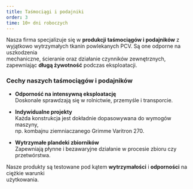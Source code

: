 ```yaml
---
title: Taśmociągi i podajniki
order: 3
time: 10+ dni roboczych
---
```


Nasza firma specjalizuje się w **produkcji taśmociągów i podajników** z  
wyjątkowo wytrzymałych tkanin powlekanych PCV. Są one odporne na uszkodzenia  
mechaniczne, ścieranie oraz działanie czynników zewnętrznych,  
zapewniając **długą żywotność** podczas eksploatacji.

### Cechy naszych taśmociągów i podajników

- **Odporność na intensywną eksploatację**  
  Doskonale sprawdzają się w rolnictwie, przemyśle i transporcie.

- **Indywidualne projekty**  
  Każda konstrukcja jest dokładnie dopasowywana do wymogów maszyny,  
  np. kombajnu ziemniaczanego Grimme Varitron 270.

- **Wytrzymałe plandeki zbiorników**  
  Zapewniają płynne i bezawaryjne działanie w procesie zbioru czy przetwórstwa.

Nasze produkty są testowane pod kątem **wytrzymałości** i **odporności** na
ciężkie warunki  
użytkowania.

